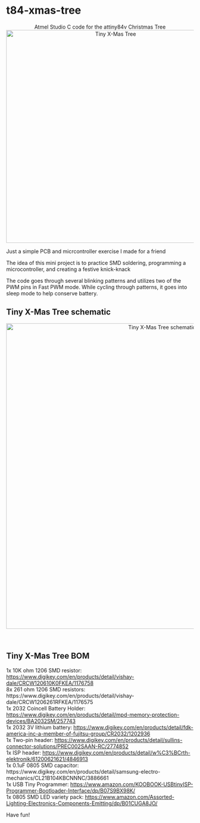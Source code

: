 # t84-xmas-tree
<p align="center">
  Atmel Studio C code for the attiny84v Christmas Tree<br />
  <img width="572" src="https://i.postimg.cc/K8WW25gw/xmas.png" alt="Tiny X-Mas Tree">
</p>

<p>Just a simple PCB and micrcontroller exercise I made for a friend</p>
<p>The idea of this mini project is to practice SMD soldering, programming a microcontroller, and creating a festive knick-knack</p>
<p>The code goes through several blinking patterns and utilizes two of the PWM pins in Fast PWM mode. While cycling through patterns, it goes into sleep mode to help conserve battery.</p>

<h2>Tiny X-Mas Tree schematic</h2>

<p align="center">
  <img width="821" src="https://i.postimg.cc/zvfwv9sj/schematic.jpg" alt="Tiny X-Mas Tree schematic">
</p>

<p>&nbsp;</p>
<h2>Tiny X-Mas Tree BOM</h2>
<p>
1x 10K ohm 1206 SMD resistor: <a href="https://www.digikey.com/en/products/detail/vishay-dale/CRCW120610K0FKEA/1176758">https://www.digikey.com/en/products/detail/vishay-dale/CRCW120610K0FKEA/1176758</a><br />
8x 261 ohm 1206 SMD resistors: <a href="https://www.digikey.com/en/products/detail/vishay-dale/CRCW1206261RFKEA/1176575"></a>https://www.digikey.com/en/products/detail/vishay-dale/CRCW1206261RFKEA/1176575<br />
1x 2032 Coincell Battery Holder: <a href="https://www.digikey.com/en/products/detail/mpd-memory-protection-devices/BA2032SM/257743">https://www.digikey.com/en/products/detail/mpd-memory-protection-devices/BA2032SM/257743</a><br />
1x 2032 3V lithium battery: <a href="https://www.digikey.com/en/products/detail/fdk-america-inc-a-member-of-fujitsu-group/CR2032/1202936">https://www.digikey.com/en/products/detail/fdk-america-inc-a-member-of-fujitsu-group/CR2032/1202936</a><br />
1x Two-pin header: <a href="https://www.digikey.com/en/products/detail/sullins-connector-solutions/PREC002SAAN-RC/2774852">https://www.digikey.com/en/products/detail/sullins-connector-solutions/PREC002SAAN-RC/2774852</a><br />
1x ISP header: <a href="https://www.digikey.com/en/products/detail/w%C3%BCrth-elektronik/61200621621/4846913">https://www.digikey.com/en/products/detail/w%C3%BCrth-elektronik/61200621621/4846913</a><br />
1x 0.1uF 0805 SMD capacitor: <a href="https://www.digikey.com/en/products/detail/samsung-electro-mechanics/CL21B104KBCNNNC/3886661"></a>https://www.digikey.com/en/products/detail/samsung-electro-mechanics/CL21B104KBCNNNC/3886661<br />
1x USB Tiny Programmer: <a href="https://www.amazon.com/KOOBOOK-USBtinyISP-Programmer-Bootloader-Interface/dp/B07S9BX98K/">https://www.amazon.com/KOOBOOK-USBtinyISP-Programmer-Bootloader-Interface/dp/B07S9BX98K/</a><br />
1x 0805 SMD LED variety pack: <a href="https://www.amazon.com/Assorted-Lighting-Electronics-Components-Emitting/dp/B01CUGA8JO/">https://www.amazon.com/Assorted-Lighting-Electronics-Components-Emitting/dp/B01CUGA8JO/</a><br />
</p>
<p>Have fun!</p>
